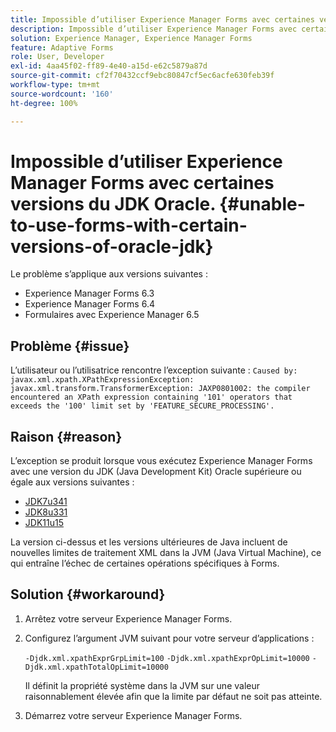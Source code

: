 ```yaml
---
title: Impossible d’utiliser Experience Manager Forms avec certaines versions du JDK Oracle.
description: Impossible d’utiliser Experience Manager Forms avec certaines versions du JDK Oracle.
solution: Experience Manager, Experience Manager Forms
feature: Adaptive Forms
role: User, Developer
exl-id: 4aa45f02-ff89-4e40-a15d-e62c5879a87d
source-git-commit: cf2f70432ccf9ebc80847cf5ec6acfe630feb39f
workflow-type: tm+mt
source-wordcount: '160'
ht-degree: 100%

---
```


# Impossible d’utiliser Experience Manager Forms avec certaines versions du JDK Oracle. {#unable-to-use-forms-with-certain-versions-of-oracle-jdk}

Le problème s’applique aux versions suivantes :

* Experience Manager Forms 6.3
* Experience Manager Forms 6.4
* Formulaires avec Experience Manager 6.5

## Problème {#issue}

L’utilisateur ou l’utilisatrice rencontre l’exception suivante :
`Caused by: javax.xml.xpath.XPathExpressionException: javax.xml.transform.TransformerException: JAXP0801002: the compiler encountered an XPath expression containing '101' operators that exceeds the '100' limit set by 'FEATURE_SECURE_PROCESSING'.`

## Raison {#reason}

L’exception se produit lorsque vous exécutez Experience Manager Forms avec une version du JDK (Java Development Kit) Oracle supérieure ou égale aux versions suivantes :

* [JDK7u341](https://www.oracle.com/java/technologies/javase/7u341-relnotes.html)
* [JDK8u331](https://www.oracle.com/java/technologies/javase/8u331-relnotes.html)
* [JDK11u15](https://www.oracle.com/java/technologies/javase/11-0-15-relnotes.html)

La version ci-dessus et les versions ultérieures de Java incluent de nouvelles limites de traitement XML dans la JVM (Java Virtual Machine), ce qui entraîne l’échec de certaines opérations spécifiques à Forms.

## Solution {#workaround}

1. Arrêtez votre serveur Experience Manager Forms.
1. Configurez l’argument JVM suivant pour votre serveur d’applications :

   `-Djdk.xml.xpathExprGrpLimit=100`
   `-Djdk.xml.xpathExprOpLimit=10000`
   `-Djdk.xml.xpathTotalOpLimit=10000`

   Il définit la propriété système dans la JVM sur une valeur raisonnablement élevée afin que la limite par défaut ne soit pas atteinte.

1. Démarrez votre serveur Experience Manager Forms.

